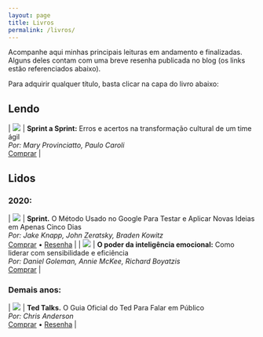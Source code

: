```yaml
---
layout: page
title: Livros
permalink: /livros/
---
```


Acompanhe aqui minhas principais leituras em andamento e finalizadas. Alguns deles contam com uma breve resenha publicada no blog (os links estão referenciados abaixo).

Para adquirir qualquer título, basta clicar na capa do livro abaixo:

## Lendo

| <a target="_blank"  href="https://www.amazon.com.br/gp/offer-listing/B087N2LKXB/ref=as_li_tl?ie=UTF8&camp=1789&creative=9325&creativeASIN=B087N2LKXB&linkCode=am2&tag=thiagonasc-20&linkId=24530f29207c14bd6b67a3d69a33b2d9"><img border="0" src="//ws-na.amazon-adsystem.com/widgets/q?_encoding=UTF8&MarketPlace=BR&ASIN=B087N2LKXB&ServiceVersion=20070822&ID=AsinImage&WS=1&Format=_SL160_&tag=thiagonasc-20" ></a><img src="//ir-br.amazon-adsystem.com/e/ir?t=thiagonasc-20&l=am2&o=33&a=B087N2LKXB" width="1" height="1" border="0" alt="" style="border:none !important; margin:0px !important;" /> | **Sprint a Sprint:** Erros e acertos na transformação cultural de um time ágil<br>*Por: Mary Provinciatto, Paulo Caroli*<br><a target="_blank" href="https://www.amazon.com.br/gp/product/B087N2LKXB/ref=as_li_tl?ie=UTF8&camp=1789&creative=9325&creativeASIN=B087N2LKXB&linkCode=as2&tag=thiagonasc-20&linkId=5543007d05c8086cfbcd14677644354e">Comprar</a> |


## Lidos

### 2020:

| <a target="_blank"  href="https://www.amazon.com.br/gp/product/8551001523/ref=as_li_tl?ie=UTF8&camp=1789&creative=9325&creativeASIN=8551001523&linkCode=am2&tag=thiagonasc-20&linkId=3af0c3d47023d1da948cf8401174f924"><img border="0" src="//ws-na.amazon-adsystem.com/widgets/q?_encoding=UTF8&MarketPlace=BR&ASIN=8551001523&ServiceVersion=20070822&ID=AsinImage&WS=1&Format=_SL160_&tag=thiagonasc-20" ></a><img src="//ir-br.amazon-adsystem.com/e/ir?t=thiagonasc-20&l=am2&o=33&a=8551001523" width="1" height="1" border="0" alt="" style="border:none !important; margin:0px !important;" /> | **Sprint.** O Método Usado no Google Para Testar e Aplicar Novas Ideias em Apenas Cinco Dias<br>*Por: Jake Knapp, John Zeratsky, Braden Kowitz* <br> <a target="_blank" href="https://www.amazon.com.br/gp/product/8551001523/ref=as_li_tl?ie=UTF8&camp=1789&creative=9325&creativeASIN=8551001523&linkCode=as2&tag=thiagonasc-20&linkId=d35a62c65bd24e83f5aaf5c402e7498f">Comprar</a> • [Resenha](resenha-livro-sprint) |
| <a target="_blank"  href="https://www.amazon.com.br/gp/offer-listing/B07D3XSVLH/ref=as_li_tl?ie=UTF8&camp=1789&creative=9325&creativeASIN=B07D3XSVLH&linkCode=am2&tag=thiagonasc-20&linkId=18ca44966ab348c3d9b31237f3f7b1d0"><img border="0" src="//ws-na.amazon-adsystem.com/widgets/q?_encoding=UTF8&MarketPlace=BR&ASIN=B07D3XSVLH&ServiceVersion=20070822&ID=AsinImage&WS=1&Format=_SL160_&tag=thiagonasc-20" ></a><img src="//ir-br.amazon-adsystem.com/e/ir?t=thiagonasc-20&l=am2&o=33&a=B07D3XSVLH" width="1" height="1" border="0" alt="" style="border:none !important; margin:0px !important;" /> | **O poder da inteligência emocional:** Como liderar com sensibilidade e eficiência <br> *Por: Daniel Goleman, Annie McKee, Richard Boyatzis* <br> <a target="_blank" href="https://www.amazon.com.br/gp/product/B07D3XSVLH/ref=as_li_tl?ie=UTF8&camp=1789&creative=9325&creativeASIN=B07D3XSVLH&linkCode=as2&tag=thiagonasc-20&linkId=d32b48118f4d458206e425dc58568886">Comprar</a> |

### Demais anos:

| <a target="_blank"  href="https://www.amazon.com.br/gp/product/858057935X/ref=as_li_tl?ie=UTF8&camp=1789&creative=9325&creativeASIN=858057935X&linkCode=as2&tag=thiagonasc-20&linkId=6ac163b2bec5670cacfd59c255af7bf7"><img border="0" src="//ws-na.amazon-adsystem.com/widgets/q?_encoding=UTF8&MarketPlace=BR&ASIN=858057935X&ServiceVersion=20070822&ID=AsinImage&WS=1&Format=_SL160_&tag=thiagonasc-20" ></a><img src="//ir-br.amazon-adsystem.com/e/ir?t=thiagonasc-20&l=am2&o=33&a=858057935X" width="1" height="1" border="0" alt="" style="border:none !important; margin:0px !important;" /> | **Ted Talks.** O Guia Oficial do Ted Para Falar em Público <br> *Por: Chris Anderson* <br> <a target="_blank" href="https://www.amazon.com.br/gp/product/858057935X/ref=as_li_tl?ie=UTF8&camp=1789&creative=9325&creativeASIN=858057935X&linkCode=as2&tag=thiagonasc-20&linkId=ceb560085dcb14f0a2be8c8e08b35524">Comprar</a> • [Resenha](resenha-ted-talks-livro) |
